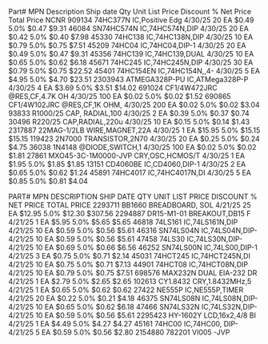 



Part#     MPN      Description      Ship date      Qty      Unit      List Price      Discount %      Net Price      Total Price      NCNR
909134 74HC377N IC,Positive Edg 4/30/25 20 EA $0.49 5.0% $0.47 $9.31
46084 SN74HC574N IC,74HC574N,DIP 4/30/25 20 EA $0.42 5.0% $0.40 $7.98
45330 74HC138 IC,74HC138N,DIP 4/30/25 10 EA $0.79 5.0% $0.75 $7.51
45209 74HC04 IC,74HC04,DIP-1 4/30/25 20 EA $0.49 5.0% $0.47 $9.31
45356 74HC139 IC,74HC139,DUAL 4/30/25 10 EA $0.65 5.0% $0.62 $6.18
45671 74HC245 IC,74HC245N,DIP 4/30/25 30 EA $0.79 5.0% $0.75 $22.52
45401 74HC154EN IC,74HC154N,,4- 4/30/25 5 EA $4.95 5.0% $4.70 $23.51
2303943 ATMEGA328P-PU IC,ATMega328P-P 4/30/25 4 EA $3.69 5.0% $3.51 $14.02
691024 CF1/4W472JRC @RES,CF,4.7K OH 4/30/25 100 EA $0.02 5.0% $0.02 $1.52
690865 CF1/4W102JRC @RES,CF,1K OHM, 4/30/25 200 EA $0.02 5.0% $0.02 $3.04
93833 R1000/25 CAP, RADIAL,100 4/30/25 2 EA $0.39 5.0% $0.37 $0.74
30496 R220/25 CAP,RADIAL,220u 4/30/25 10 EA $0.15 5.0% $0.14 $1.43
2317887 22MAG-1/2LB WIRE,MAGNET,22A 4/30/25 1 EA $15.95 5.0% $15.15 $15.15
119423 2N7000 TRANSISTOR,2N70 4/30/25 20 EA $0.25 5.0% $0.24 $4.75
36038 1N4148 @DIODE,SWITCH,1 4/30/25 100 EA $0.02 5.0% $0.02 $1.81
27861 MXO45-3C-1M0000-JVP CRY,OSC,HCMOS/T 4/30/25 1 EA $1.95 5.0% $1.85 $1.85
13151 CD4060BE IC,CD4060,DIP-1 4/30/25 2 EA $0.65 5.0% $0.62 $1.24
45891 74HC4017 IC,74HC4017N,DI 4/30/25 5 EA $0.85 5.0% $0.81 $4.04


PART#   MPN   DESCRIPTION   SHIP DATE   QTY UNIT    LIST PRICE    DISCOUNT %    NET PRICE    TOTAL PRICE
2293711 BB1660 BREADBOARD, SOL 4/21/25 25 EA $12.95 5.0% $12.30 $307.56
2294887 DR15-M1-01 BREAKOUT,DB15 F 4/21/25 1 EA $5.95 5.0% $5.65 $5.65
46818 74LS161 IC,74LS161N,DIP 4/21/25 10 EA $0.59 5.0% $0.56 $5.61
46316 SN74LS04N IC,74LS04N,DIP- 4/21/25 10 EA $0.59 5.0% $0.56 $5.61
47458 74LS30 IC,74LS30N,DIP- 4/21/25 10 EA $0.69 5.0% $0.66 $6.56
46252 SN74LS00N IC,74LS00,DIP-1 4/21/25 3 EA $0.75 5.0% $0.71 $2.14
45031 74HCT245 IC,74HCT245N,DI 4/21/25 10 EA $0.75 5.0% $0.71 $7.13
44901 74HCT08 IC,74HCT08N,DIP 4/21/25 10 EA $0.79 5.0% $0.75 $7.51
698576 MAX232N DUAL EIA-232 DR 4/21/25 1 EA $2.79 5.0% $2.65 $2.65
102613 CY1.8432 CRY,1.8432MHz,5 4/21/25 1 EA $0.65 5.0% $0.62 $0.62
27422 NE555P IC,NE555P,TIMER 4/21/25 20 EA $0.22 5.0% $0.21 $4.18
46375 SN74LS08N IC,74LS08N,DIP- 4/21/25 10 EA $0.65 5.0% $0.62 $6.18
47466 SN74LS32N IC,74LS32N,DIP- 4/21/25 10 EA $0.59 5.0% $0.56 $5.61
2295423 HY-1602Y LCD,16x2,4/8 BI 4/21/25 1 EA $4.49 5.0% $4.27 $4.27
45161 74HC00 IC,74HC00, DIP- 4/21/25 5 EA $0.59 5.0% $0.56 $2.80
2154880 782201 VI005
-JVP